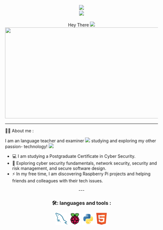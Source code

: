 <div id="header" align="center">
  <img src="https://media.giphy.com/media/M9gbBd9nbDrOTu1Mqx/giphy.gif" width="100"/>
  </div>
  
  <div id="badges" align="center">
    <a href="your-linjed-url">
      <img src="https://img.shields.io/badge/LinkedIn-blue?logo=linkedin&logoColor=white&style=for-the-badge"/>
  </a>
   
</div>

<div id="badges" align="center">
  <img src="https://komarev.com/ghpvc/?username=your-github-JonnyAsh&style=flat-square&color=blue" alt=""/>

</div>

<div id="header" align="center"
<h1>
  Hey There
  <img src="https://media.giphy.com/media/hvRJCLFzcasrR4ia7z/giphy.gif" width="30px"/>
                                                                                              
   </h1>
 </div>
 
 
 <div align="center">
    <img src="https://media.giphy.com/media/dWesBcTLavkZuG35MI/giphy.gif" width="600" height="300/>"
         
  </div>
  
  ---
 <div id="header" align="left"
  
 👨‍💻 About me :
  
  I am an language teacher and examiner <img src="https://media.giphy.com/media/mFw9Pwhvaf7lDvUci8/giphy.gif" width="30"/> studying and exploring my other passion- technology! <img src="https://media.giphy.com/media/p4NLw3I4U0idi/giphy.gif" width="30"/>
  
  - :computer: I am studying a Postgraduate Certificate in Cyber Security.                                                                                             
  - :seedling: Exploring cyber security fundamentals, network security, security and risk management, and secure software design.
  - :zap: In my free time, I am discovering Raspberry Pi projects and helping friends and colleagues with their tech issues. 
  
  </div>
  ---
  
  ### 🛠️: languages and tools :
  
  <div> 
    <img src="https://github.com/devicons/devicon/blob/master/icons/mysql/mysql-original.svg" width="40" height="40"/>
    <img src="https://github.com/devicons/devicon/blob/master/icons/raspberrypi/raspberrypi-original.svg" width="40" height="40"/>
     <img src="https://github.com/devicons/devicon/blob/master/icons/python/python-original.svg" width="40" height="40"/>
    <img src="https://github.com/devicons/devicon/blob/master/icons/html5/html5-original.svg" width="40" height="40"/>
